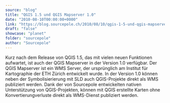 ```yaml
---
source: "blog"
title: "QGIS 1.5 und QGIS Mapserver 1.0"
date: "2010-08-10T00:00:00+0000"
link: "https://blog.sourcepole.ch/2010/08/10/qgis-1-5-und-qgis-mapserver-1-0/"
draft: "false"
showcase: "planet"
folder: "sourcepole"
author: "Sourcepole"
---
```


Kurz nach dem Release von QGIS 1.5, das mit vielen neuen Funktionen aufwartet, ist auch der QGIS Mapserver in der Version 1.0 verfügbar.
Der QGIS Mapserver ist ein WMS Server, der ursprünglich am Institut für Kartographie der ETH Zürich entwickelt wurde. In der Version 1.0 können neben der Symbolisierierung mit SLD auch QGIS-Projekte direkt als WMS publiziert werden. Dank der von Sourcepole entwickelten nativen Unterstützung von QGIS-Projekten, können mit QGIS erstellte Karten ohne Konvertierungverluste direkt als WMS-Dienst publiziert werden.

